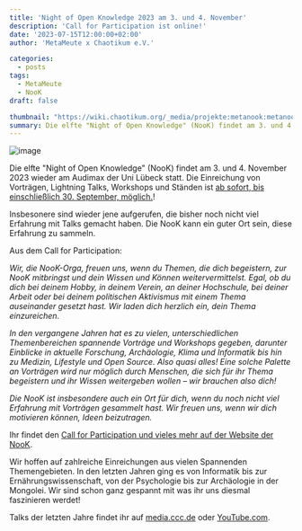 ```yaml
---
title: 'Night of Open Knowledge 2023 am 3. und 4. November'
description: 'Call for Participation ist online!'
date: '2023-07-15T12:00:00+02:00'
author: 'MetaMeute x Chaotikum e.V.'

categories:
  - posts
tags:
  - MetaMeute
  - NooK
draft: false

thumbnail: "https://wiki.chaotikum.org/_media/projekte:metanook:metanook2017_12.jpg?cache="
summary: Die elfte "Night of Open Knowledge" (NooK) findet am 3. und 4. November 2023 wieder am Audimax der Uni Lübeck statt. Die Einreichung von Vorträgen, Lightning Talks, Workshops und Ständen ist ab sofort, bis einschließlich 30. September, möglich.
---
```

![image](https://wiki.chaotikum.org/_media/projekte:metanook:metanook2017_12.jpg?cache= "NooK 2017 CC-BY 4.0: Chaotikum e.V.")

Die elfte "Night of Open Knowledge" (NooK) findet am 3. und 4. November 2023 wieder am Audimax der Uni Lübeck statt. Die Einreichung von Vorträgen, Lightning Talks, Workshops und Ständen ist [ab sofort, bis einschließlich 30. September, möglich.](https://2023.nook-luebeck.de/cfp/)!

Insbesonere sind wieder jene aufgerufen, die bisher noch nicht viel Erfahrung mit Talks gemacht haben. Die NooK kann ein guter Ort sein, diese Erfahrung zu sammeln.

Aus dem Call for Participation: 

*Wir, die NooK-Orga, freuen uns, wenn du Themen, die dich begeistern, zur NooK mitbringst und dein Wissen und Können weitervermittelst. Egal, ob du dich bei deinem Hobby, in deinem Verein, an deiner Hochschule, bei deiner Arbeit oder bei deinem politischen Aktivismus mit einem Thema auseinander gesetzt hast. Wir laden dich herzlich ein, dein Thema einzureichen.*

*In den vergangene Jahren hat es zu vielen, unterschiedlichen Themenbereichen spannende Vorträge und Workshops gegeben, darunter Einblicke in aktuelle Forschung, Archäologie, Klima und Informatik bis hin zu Medizin, Lifestyle und Open Source. Also quasi alles! Eine solche Palette an Vorträgen wird nur möglich durch Menschen, die sich für ihr Thema begeistern und ihr Wissen weitergeben wollen – wir brauchen also dich!*

*Die NooK ist insbesondere auch ein Ort für dich, wenn du noch nicht viel Erfahrung mit Vorträgen gesammelt hast. Wir freuen uns, wenn wir dich motivieren können, Ideen beizutragen.*

Ihr findet den [Call for Participation und vieles mehr auf der Website der NooK](https://2023.nook-luebeck.de/cfp).


Wir hoffen auf zahlreiche Einreichungen aus vielen Spannenden Themengebieten. In den letzten Jahren ging es von Informatik bis zur Ernährungswissenschaft, von der Psychologie bis zur Archäologie in der Mongolei. Wir sind schon ganz gespannt mit was ihr uns diesmal faszinieren werdet!

Talks der letzten Jahre findet ihr auf [media.ccc.de](https://media.ccc.de/search/?q=metanook) oder [YouTube.com](https://www.youtube.com/channel/UCg-78JJp_D3f7H6QRuZRoAA).
